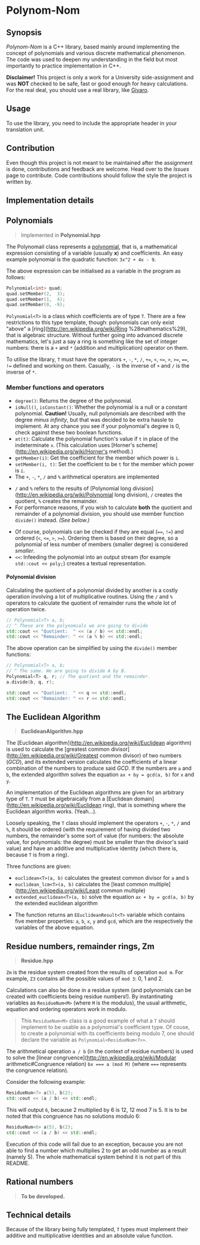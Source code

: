 Polynom-Nom
===========

Synopsis
--------
*Polynom-Nom* is a C++ library, based mainly around implementing the concept of polynomials and various discrete mathematical phenomenon. The code was used to deepen my understanding in the field but most importantly to practice implementation in C++.

**Disclaimer!** This project is only a work for a University side-assignment and was **NOT** checked to be safe, fast or good enough for heavy calculations. For the real deal, you should use a real library, like [Givaro](http://givaro.forge.imag.fr).

Usage
-----
To use the library, you need to include the appropriate header in your translation unit.

Contribution
------------
Even though this project is not meant to be maintained after the assignment is done, contributions and feedback are welcome. Head over to the *Issues* page to contribute. Code contributions should follow the style the project is written by. 

Implementation details
----------------------

## Polynomials
> Implemented in **Polynomial.hpp**

The Polynomail class represents a [polynomial](http://en.wikipedia.org/wiki/Polynomial), that is, a mathematical expression consisting of a variable (usually **x**) and coefficients. An easy example polynomial is the quadratic function: `3x^2 + 4x - 9`.

The above expression can be initialised as a variable in the program as follows:

```c++
Polynomial<int> quad;
quad.setMember(2,  3);
quad.setMember(1,  4);
quad.setMember(0, -9);
```

`Polynomial<T>` is a class which coefficients are of type `T`. There are a few restrictions to this type template, though: polynomials can only exist "above" a [ring](http://en.wikipedia.org/wiki/Ring %28mathematics%29), that is algebraic structure. Without further going into advanced discrete mathematics, let's just a say a ring is something like the set of integer numbers: there is a `+` and `*` (addition and multiplication) operator on them.

To utilise the library, `T` must have the operators `+`, `-`, `*`, `/`, `+=`, `<`, `<=`, `>`, `>=`, `==`, `!=` defined and working on them. Casually, `-` is the inverse of `+` and `/` is the inverse of `*`.

### Member functions and operators
 * `degree()`: Returns the degree of the polynomial.
 * `isNull()`, `isConstant()`: Whether the polynomial is a null or a constant polynomial. **Caution!** Usually, null polynomials are described with the degree *minus infinity*, but that was decided to be extra hassle to implement. At any chance you see if your polynomial's degree is 0, check against these two boolean functions.
 * `at(t)`: Calculate the polynomial function's value if `t` in place of the indeterminate `x`. (This calculation uses [Horner's scheme](http://en.wikipedia.org/wiki/Horner's method).)
 * `getMember(i)`: Get the coefficient for the member which power is `i`.
 * `setMember(i, t)`: Set the coefficient to be `t` for the member which power is `i`. 
 * The `+`, `-`, `*`, `/` and `%` arithmetical operators are implemented
  - `/` and `%` refers to the results of [Polynomial long division](http://en.wikipedia.org/wiki/Polynomial long division), `/` creates the quotient, `%` creates the remainder.
  - For performance reasons, if you wish to calculate **both** the quotient and remainder of a polynomial division, you should use member function `divide()` instead. *(See below.)*
 * Of course, polynomials can be checked if they are equal (`==`, `!=`) and ordered (`<`, `<=`, `>`, `>=`). Ordering them is based on their degree, so a polynomial of less number of members (smaller degree) is considered *smaller*.
 * `<<`: Infeeding the polynomial into an output stream (for example `std::cout << poly;`) creates a textual representation.

#### Polynomial division
Calculating the quotient of a polynomial divided by another is a costly operation involving a lot of multiplicative routines. Using the `/` and `%` operators to calculate the quotient of remainder runs the whole lot of operation twice.

```c++
// Polynomial<T> a, b;
// ^ These are the polynomials we are going to divide
std::cout << "Quotient:  " << (a / b) << std::endl;
std::cout << "Remainder: " << (a % b) << std::endl;
```

The above operation can be simplified by using the `divide()` member functions:

```c++
// Polynomial<T> a, b;
// ^ The same. We are going to divide A by B.
Polynomial<T> q, r; // The quotient and the remainder.
a.divide(b, q, r);

std::cout << "Quotient:  " << q << std::endl;
std::cout << "Remainder: " << r << std::endl;
```

## The Euclidean Algorithm
> **EuclideanAlgorithm.hpp**

The [Euclidean algorithm](http://en.wikipedia.org/wiki/Euclidean algorithm) is used to calculate the [greatest common divisor](http://en.wikipedia.org/wiki/Greatest common divisor) of two numbers (*GCD*), and its extended version calculates the coefficients of a linear combination of the numbers to produce said *GCD*. If the numbers are `a` and `b`, the extended algorithm solves the equation `ax + by = gcd(a, b)` for `x` and `y`.

An implementation of the Euclidean algorithms are given for an arbitrary type of `T`. `T` must be algebraically from a [Euclidean domain](http://en.wikipedia.org/wiki/Euclidean ring), that is something where the Euclidean algorithm works. (Yeah...).

Loosely speaking, the `T` class should implement the operators `+`, `-`, `*`, `/` and `%`, it should be ordered (with the requirement of having divided two numbers, the remainder's some sort of value (for numbers: the absolute value, for polynomials: the degree) must be smaller than the divisor's said value) and have an additive and multiplicative identity (which there is, because `T` is from a ring).

Three functions are given:
 * `euclidean<T>(a, b)` calculates the greatest common divisor for `a` and `b`
 * `euclidean_lcm<T>(a, b)` calculates the [least common multiple](http://en.wikipedia.org/wiki/Least common multiple)
 * `extended_euclidean<T>(a, b)` solve the equation `ax + by = gcd(a, b)` by the extended euclidean algorithm
  - The function returns an `EEuclideanResult<T>` variable which contains five member properties: `a`, `b`, `x`, `y` and `gcd`, which are the respectively the variables of the above equation.

## Residue numbers, remainder rings, Zm
> **Residue.hpp**

`Zm` is the residue system created from the results of operation `mod m`. For example, `Z3` contains all the possible values of `mod 3`: 0, 1 and 2.

Calculations can also be done in a residue system (and polynomials can be created with coefficients being residue numbers!). By instantinating variables as `ResidueNum<M>` (where `M` is the modulus), the usual arithmetic, equation and ordering operators work in modulo.

> This `ResidueNum<M>` class is a good example of what a `T` should implement to be usable as a polynomial's coefficient type. Of couse, to create a polynomial with its coefficients being modulo 7, one should declare the variable as `Polynomial<ResidueNum<7>>`.

The arithmetical operation `a / b` (in the context of residue numbers) is used to solve the [linear congruence](http://en.wikipedia.org/wiki/Modular arithmetic#Congruence relation) `bx === a (mod M)` (where `===` represents the congruence relation).

Consider the following example:

```c++
ResidueNum<7> a(5), b(2);
std::cout << (a / b) << std::endl;
```

This will output `6`, because 2 multiplied by 6 is 12, 12 mod 7 is 5. It is to be noted that this congruence has no solutions modulo 6:

```c++
ResidueNum<6> a(5), b(2);
std::cout << (a / b) << std::endl;
```

Execution of this code will fail due to an exception, because you are not able to find a number which multiplies 2 to get an odd number as a result (namely 5). The whole mathematical system behind it is not part of this README.

## Rational numbers
> **To be developed.**

Technical details
-----------------
Because of the library being fully templated, `T` types must implement their additive and multiplicative identities and an absolute value function.
